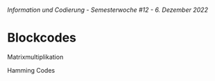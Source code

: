 ###### Information und Codierung - Semesterwoche #12 - 6. Dezember 2022

# Blockcodes

Matrixmultiplikation

Hamming Codes
